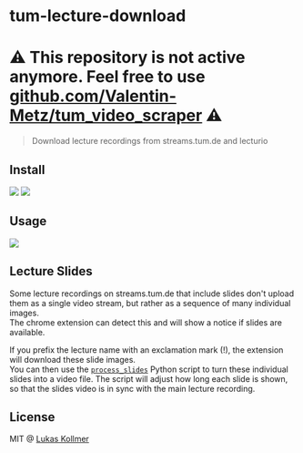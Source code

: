 # tum-lecture-download

# :warning: This repository is not active anymore. Feel free to use [github.com/Valentin-Metz/tum_video_scraper](https://github.com/Valentin-Metz/tum_video_scraper) :warning:

> Download lecture recordings from streams.tum.de and lecturio

## Install
[![](https://developer.chrome.com/webstore/images/ChromeWebStore_BadgeWBorder_v2_206x58.png)](https://chrome.google.com/webstore/detail/tum-lecture-download/jlbncgdbgjgdimjnihmniommnbhddajf) [![](https://addons.cdn.mozilla.net/static/img/addons-buttons/AMO-button_1.png)](https://addons.mozilla.org/en-US/firefox/addon/tum-lecture-download/)


## Usage
![](https://s3.amazonaws.com/lukaskollmer/embed/tum-lecture-download.png)


## Lecture Slides
Some lecture recordings on streams.tum.de that include slides don't upload them as a single video stream, but rather as a sequence of many individual images.  
The chrome extension can detect this and will show a notice if slides are available.

If you prefix the lecture name with an exclamation mark (!), the extension will download these slide images.  
You can then use the [`process_slides`](process_slides.py) Python script to turn these individual slides into a video file.
The script will adjust how long each slide is shown, so that the slides video is in sync with the main lecture recording.

## License
MIT @ [Lukas Kollmer](https://lukaskollmer.me)
